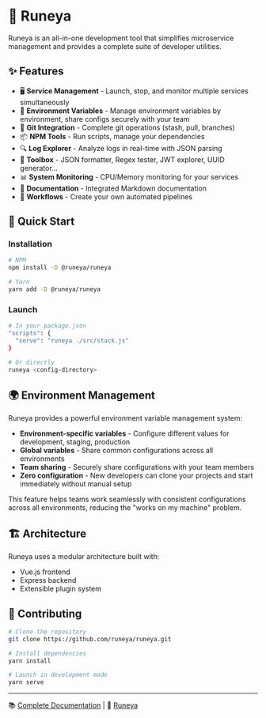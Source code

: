 # 🚀 Runeya

Runeya is an all-in-one development tool that simplifies microservice management and provides a complete suite of developer utilities.


## ✨ Features

- 🖥️ **Service Management** - Launch, stop, and monitor multiple services simultaneously
- 🔐 **Environment Variables** - Manage environment variables by environment, share configs securely with your team
- 🔄 **Git Integration** - Complete git operations (stash, pull, branches)
- 📦 **NPM Tools** - Run scripts, manage your dependencies
- 🔍 **Log Explorer** - Analyze logs in real-time with JSON parsing
- 🧰 **Toolbox** - JSON formatter, Regex tester, JWT explorer, UUID generator...
- 📊 **System Monitoring** - CPU/Memory monitoring for your services
- 📝 **Documentation** - Integrated Markdown documentation
- 🔄 **Workflows** - Create your own automated pipelines

## 🚀 Quick Start

### Installation

```bash
# NPM
npm install -D @runeya/runeya

# Yarn
yarn add -D @runeya/runeya
```

### Launch

```bash
# In your package.json
"scripts": {
  "serve": "runeya ./src/stack.js"
}

# Or directly
runeya <config-directory>
```

## 🌍 Environment Management

Runeya provides a powerful environment variable management system:

- **Environment-specific variables** - Configure different values for development, staging, production
- **Global variables** - Share common configurations across all environments
- **Team sharing** - Securely share configurations with your team members
- **Zero configuration** - New developers can clone your projects and start immediately without manual setup  

This feature helps teams work seamlessly with consistent configurations across all environments, reducing the "works on my machine" problem.

## 🏗️ Architecture

Runeya uses a modular architecture built with:
- Vue.js frontend
- Express backend
- Extensible plugin system

## 🤝 Contributing

```bash
# Clone the repository
git clone https://github.com/runeya/runeya.git

# Install dependencies
yarn install

# Launch in development mode
yarn serve
```

---

📚 [Complete Documentation](https://docs.runeya.dev) | 👤 [Runeya](mailto:contact@runeya.dev) 